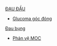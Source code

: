[ĐAU ĐẦU](../The%20TRIO/000%20Zettlekasten/UMP/BM%20Than%20kinh/%C4%90AU%20%C4%90%E1%BA%A6U.md)  
- [Glucoma góc đóng](Glucoma%20g%C3%B3c%20%C4%91%C3%B3ng.md)  
  
[Đau bụng](../The%20TRIO/000%20Zettlekasten/UMP/BM%20NGO%E1%BA%A0I%20TQ/W8-M%E1%BA%A5y%20c%C3%A1i%20note/%C4%90au%20b%E1%BB%A5ng.md)  
- [Phản vệ MOC](Ph%E1%BA%A3n%20v%E1%BB%87%20MOC.md)  
  
